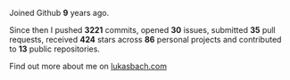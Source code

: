 Joined Github **9** years ago.

Since then I pushed **3221** commits, opened **30** issues, submitted **35** pull requests, received **424** stars across **86** personal projects and contributed to **13** public repositories.

Find out more about me on [lukasbach.com](https://lukasbach.com)

